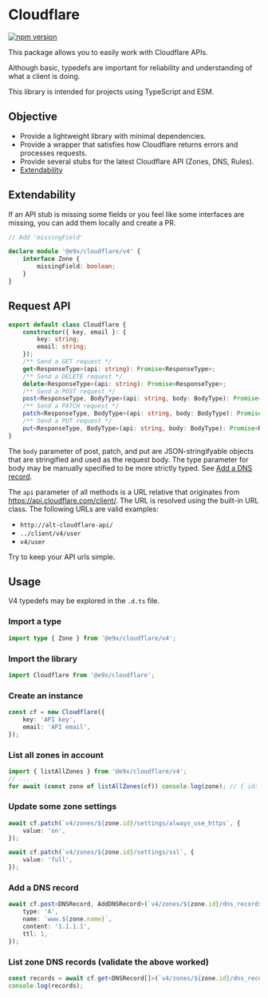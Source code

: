 # Cloudflare

<a href="https://www.npmjs.com/package/@e9x/cloudflare"><img src="https://img.shields.io/npm/v/@e9x/cloudflare.svg?maxAge=3600" alt="npm version" /></a>

This package allows you to easily work with Cloudflare APIs.

Although basic, typedefs are important for reliability and understanding of what a client is doing.

This library is intended for projects using TypeScript and ESM.

## Objective

- Provide a lightweight library with minimal dependencies.
- Provide a wrapper that satisfies how Cloudflare returns errors and processes requests.
- Provide several stubs for the latest Cloudflare API (Zones, DNS, Rules).
- [Extendability](#Extendability)

## Extendability

If an API stub is missing some fields or you feel like some interfaces are missing, you can add them locally and create a PR.

```ts
// Add 'missingField'

declare module '@e9x/cloudflare/v4' {
	interface Zone {
		missingField: boolean;
	}
}
```

## Request API

```ts
export default class Cloudflare {
    constructor({ key, email }: {
        key: string;
        email: string;
    });
    /** Send a GET request */
    get<ResponseType>(api: string): Promise<ResponseType>;
    /** Send a DELETE request */
    delete<ResponseType>(api: string): Promise<ResponseType>;
    /** Send a POST request */
    post<ResponseType, BodyType>(api: string, body: BodyType): Promise<ResponseType>;
    /** Send a PATCH request */
    patch<ResponseType, BodyType>(api: string, body: BodyType): Promise<ResponseType>;
    /** Send a PUT request */
    put<ResponseType, BodyType>(api: string, body: BodyType): Promise<ResponseType>;
}
```

The `body` parameter of post, patch, and put are JSON-stringifyable objects that are stringified and used as the request body. The type parameter for body may be manually specified to be more strictly typed. See [Add a DNS record](#add-a-dns-record).


The `api` parameter of all methods is a URL relative that originates from https://api.cloudflare.com/client/. The URL is resolved using the built-in URL class. The following URLs are valid examples:
- `http://alt-cloudflare-api/`
- `../client/v4/user`
- `v4/user`

Try to keep your API urls simple.

## Usage

V4 typedefs may be explored in the `.d.ts` file.

### Import a type

```ts
import type { Zone } from '@e9x/cloudflare/v4';
```

### Import the library

```ts
import Cloudflare from '@e9x/cloudflare';
```

### Create an instance

```ts
const cf = new Cloudflare({
	key: 'API key',
	email: 'API email',
});
```

### List all zones in account

```ts
import { listAllZones } from '@e9x/cloudflare/v4';
// ...
for await (const zone of listAllZones(cf)) console.log(zone); // { id: ..., name: ... }
```

### Update some zone settings

```ts
await cf.patch(`v4/zones/${zone.id}/settings/always_use_https`, {
	value: 'on',
});

await cf.patch(`v4/zones/${zone.id}/settings/ssl`, {
	value: 'full',
});
```

### Add a DNS record

```ts
await cf.post<DNSRecord, AddDNSRecord>(`v4/zones/${zone.id}/dns_records`, {
	type: 'A',
	name: `www.${zone.name}`,
	content: '1.1.1.1',
	ttl: 1,
});
```

### List zone DNS records (validate the above worked)

```ts
const records = await cf.get<DNSRecord[]>(`v4/zones/${zone.id}/dns_records`);
console.log(records);
```
